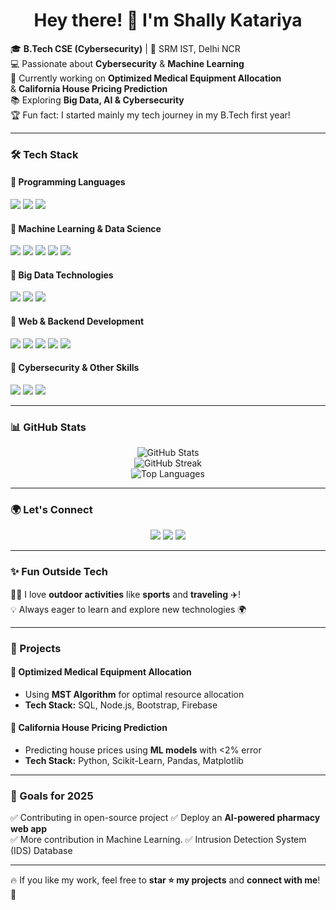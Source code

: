 <h1 align="center">Hey there! 👋 I'm Shally Katariya</h1>

<p align="left">
  🎓 <b>B.Tech CSE (Cybersecurity)</b> | 🏫 SRM IST, Delhi NCR<br>
  💻 Passionate about <b>Cybersecurity</b> & <b>Machine Learning</b> <br>
  🚀 Currently working on <b>Optimized Medical Equipment Allocation</b> <br>
                        & <b>California House Pricing Prediction</b> <br>
  📚 Exploring <b>Big Data, AI & Cybersecurity</b> <br>
  🏆 Fun fact: I started  mainly my tech journey in my B.Tech first year!  
</p>

---

### 🛠️ Tech Stack  

#### 🔹 Programming Languages  
<p align="left">
  <img src="https://img.shields.io/badge/-C-00599C?style=flat&logo=c&logoColor=white">
  <img src="https://img.shields.io/badge/-C++-00599C?style=flat&logo=c%2B%2B&logoColor=white">
  <img src="https://img.shields.io/badge/-Python-3776AB?style=flat&logo=python&logoColor=white">
</p>

#### 🔹 Machine Learning & Data Science  
<p align="left">
  <img src="https://img.shields.io/badge/-Scikit_Learn-F7931E?style=flat&logo=scikit-learn&logoColor=white">
  <img src="https://img.shields.io/badge/-Pandas-150458?style=flat&logo=pandas&logoColor=white">
  <img src="https://img.shields.io/badge/-NumPy-013243?style=flat&logo=numpy&logoColor=white">
  <img src="https://img.shields.io/badge/-Matplotlib-8B8B8B?style=flat&logo=matplotlib&logoColor=white">
  <img src="https://img.shields.io/badge/-Seaborn-009688?style=flat">
</p>

#### 🔹 Big Data Technologies  
<p align="left">
  <img src="https://img.shields.io/badge/-Hadoop-66CCFF?style=flat&logo=apache-hadoop&logoColor=white">
  <img src="https://img.shields.io/badge/-Hive-FDEE21?style=flat&logo=apache-hive&logoColor=black">
  <img src="https://img.shields.io/badge/-Spark-E25A1C?style=flat&logo=apache-spark&logoColor=white">
</p>

#### 🔹 Web & Backend Development  
<p align="left">
  <img src="https://img.shields.io/badge/-JavaScript-F7DF1E?style=flat&logo=javascript&logoColor=black">
  <img src="https://img.shields.io/badge/-React-61DAFB?style=flat&logo=react&logoColor=black">
  <img src="https://img.shields.io/badge/-Node.js-339933?style=flat&logo=node.js&logoColor=white">
  <img src="https://img.shields.io/badge/-Firebase-FFCA28?style=flat&logo=firebase&logoColor=black">
  <img src="https://img.shields.io/badge/-SQL-4479A1?style=flat&logo=MySQL&logoColor=white">
</p>

#### 🔹 Cybersecurity & Other Skills  
<p align="left">
  <img src="https://img.shields.io/badge/-Network Security-FF6F00?style=flat">
  <img src="https://img.shields.io/badge/-Cryptography-6A5ACD?style=flat">
  <img src="https://img.shields.io/badge/-Cloud Computing-4285F4?style=flat&logo=google-cloud&logoColor=white">
</p>

---

### 📊 GitHub Stats  
<p align="center">
  <img src="https://github-readme-stats.vercel.app/api?username=Shally-Katariya&show_icons=true&theme=radical" alt="GitHub Stats">
  <br>
  <img src="https://github-readme-streak-stats.herokuapp.com/?user=Shally-Katariya&theme=radical" alt="GitHub Streak">
  <br>
  <img src="https://github-readme-stats.vercel.app/api/top-langs/?username=Shally-Katariya&layout=compact&theme=radical" alt="Top Languages">
</p>

---

### 🌍 Let's Connect  
<p align="center">
  <a href="https://www.linkedin.com/in/shally-katariya-158323297/"><img src="https://img.shields.io/badge/-LinkedIn-blue?style=flat&logo=linkedin"></a>
  <a href="mailto:shallykatariya10@gmail.com"><img src="https://img.shields.io/badge/-Email-red?style=flat&logo=gmail"></a>
  <a href="https://github.com/Shally-Katariya"><img src="https://img.shields.io/badge/-GitHub-black?style=flat&logo=github"></a>
</p>

---

### ✨ Fun Outside Tech  
🚴‍♀️ I love **outdoor activities** like **sports** and **traveling** ✈️!  
💡 Always eager to learn and explore new technologies 🌍  

---

### 🚀 Projects  
#### 🔹 **Optimized Medical Equipment Allocation**  
- Using **MST Algorithm** for optimal resource allocation  
- **Tech Stack:** SQL, Node.js, Bootstrap, Firebase  

#### 🔹 **California House Pricing Prediction**  
- Predicting house prices using **ML models** with <2% error  
- **Tech Stack:** Python, Scikit-Learn, Pandas, Matplotlib  

---

### 🎯 Goals for 2025  
✅ Contributing in open-source project
✅ Deploy an **AI-powered pharmacy web app**  
✅ More contribution in Machine Learning.
✅ Intrusion Detection System (IDS) Database

---

🔥 If you like my work, feel free to **star ⭐ my projects** and **connect with me**! 🚀  

